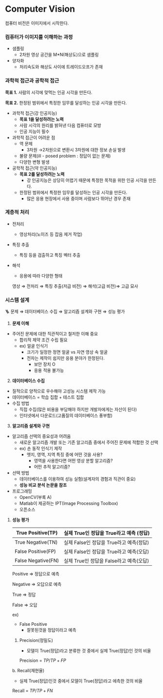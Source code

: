 # Computer Vision

컴퓨터 비전은 이미지에서 시작한다.

### **컴퓨터가 이미지를 이해하는 과정**

- 샘플링
    - 2차원 영상 공간을 M*N(해상도)으로 샘플링
- 양자화
    - 처리속도와 해상도 사이에 트레이드오프가 존재
    

### **과학적 접근과 공학적 접근**

**목표 1.** 사람의 시각에 맞먹는 인공 시각을 만든다.

**목표 2.** 한정된 범위에서 특정한 임무를 달성하는 인공 시각을 만든다.

- 과학적 접근(강 인공지능)
    - **목표 1을 달성하려는 노력**
    - 사람 시각의 원리를 밝혀낸 다음 컴퓨터로 모방
    - 인공 지능이 필수
- 과학적 접근이 어려운 점
    - 역 문제
        - 3차원 →2차원으로 변환시 3차원에 대한 정보 손실 발생
    - 불량 문제(ill - posed problem : 정답이 없는 문제)
    - 다양한 변형 발생
- 공학적 접근(약 인공지능)
    - **목표 2를 달성하려는 노력**
        - 강 인공지능은 상당히 어렵기 때문에 특정한 목적을 위한 인공 시각을 만든다.
    - 한정된 범위에서 특정한 임무를 달성하는 인공 시각을 만든다.
        - 많은 응용 현장에서 사용 중이며 사람보다 뛰어난 경우 존재

### 계층적 처리

- 전처리
    - 영상처리(노이즈 등 잡음 제거 작업)
- 특징 추출
    - 특징 등을 검출하고 특징 벡터 추출
- 해석
    - 응용에 따라 다양한 형태
    
    영상 ⇒ 전처리 ⇒ 특징 추출(저급 비전) ⇒ 해석(고급 비전)⇒ 고급 묘사

### 시스템 설계

<aside>
🪜 문제 ⇒ 데이터베이스 수집 ⇒ 알고리즘 설계와 구현 ⇒ 성능 평가

</aside>

1. **문제 이해**
- 주어진 문제에 대한 직관적이고 철저한 이해 중요
    - 합리적 제약 조건 수립 필요
    - ex) 얼굴 인식기
        - 크기가 일정한 정면 얼굴 vs 자연 영상 속 얼굴
        - 전자는 제작이 쉽지만 응용 분야가 한정된다.
            - 보안 장치 O
            - 응용 적용 불가능
2. **데이터베이스 수집**
- 질적으로 양적으로 우수해야 고성능 시스템 제작 가능
- 데이터베이스 = 학습 집합 + 테스트 집합
- 수집 방법
    - 직접 수집(많은 비용을 부담해야 하지만 개발자에게는 자산이 된다)
    - 인터넷에서 다운로드(고품질의 데이터베이스 풍부함)

3. **알고리즘 설계와 구현**

- 알고리즘 선택의 중요성과 어려움
    - 새로운 알고리즘 개발 또는 기존 알고리즘 중에서 주어진 문제에 적합한 것 선택
    - ex) 손 동작 인식기 제작
        - 엣지, 영역, 지역 특징 중에 어떤 것을 사용?
            - 영역을 사용한다면 어떤 영상 분할 알고리즘?
            - 어떤 추적 알고리즘?
- 선택 방법
    - 데이터베이스를 이용하여 성능 실험(설계자의 경험과 직관이 중요)
    - **성능 비교 분석 논문을 참조**
- 프로그래밍
    - OpenCV(부록 A)
    - Matlab이 제공하는 IPT(Image Processing Toolbox)
    - 오픈소스
1. **성능 평가**
    
    
    | True Positive(TP) | 실제 True인 정답을 True라고 예측 (정답) |
    | --- | --- |
    | True Negative(TN) | 실제 False인 정답을 True라고 예측(정답) |
    | False Positive(FP) | 실제 False인 정답을 True라고 예측(오답) |
    | False Negative(FN) | 실제 True인 정답을 False라고 예측(오답) |
    
    Positive ⇒ 정답으로 예측
    
    Negative ⇒ 오답으로 예측
    
    True ⇒ 정답
    
    False ⇒ 오답
    
    ex) 
    
    - False Positive
        - 잘못된것을 정답이라고 예측
    
    1. Precision(정밀도)
        - 모델이 True(정답)라고 분류한 것 중에서 실제 True(정답)인 것의 비율
        
        Precision = $TP / TP+FP$
        
    
    b.  Recall(재현율)
    
    - 실제 True(정답)인것 중에서 모델이 True(정답)라고 에측한 것의 비율
    
    Recall =  $TP/ TP + FN$